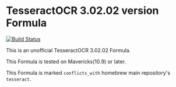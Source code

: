 TesseractOCR 3.02.02 version Formula
===

[![Build Status](https://travis-ci.org/cosmo0920/homebrew-tesseract-versioned.svg?branch=master)](https://travis-ci.org/cosmo0920/homebrew-tesseract-versioned)

This is an unofficial TesseractOCR 3.02.02 Formula.

This Formula is tested on Mavericks(10.9) or later.

This Formula is marked `conflicts_with` homebrew main repository's `tesseract`.
